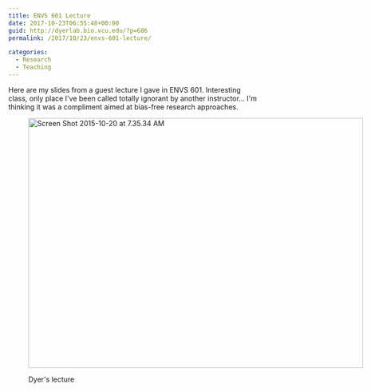 ```yaml
---
title: ENVS 601 Lecture
date: 2017-10-23T06:55:48+00:00
guid: http://dyerlab.bio.vcu.edu/?p=686
permalink: /2017/10/23/envs-601-lecture/

categories:
  - Research
  - Teaching
---
```

Here are my slides from a guest lecture I gave in ENVS 601.  Interesting class, only place I've been called totally ignorant by another instructor&#8230;  I'm thinking it was a compliment aimed at bias-free research approaches.

<!--more--><figure id="attachment_687" aria-describedby="caption-attachment-687" style="width: 671px" class="wp-caption aligncenter">

[<img class="wp-image-687 size-full" src="https://dyerlab.bio.vcu.edu/wp-content/uploads/sites/4831/2015/10/Screen-Shot-2015-10-20-at-7.35.34-AM-e1445341001689.png" alt="Screen Shot 2015-10-20 at 7.35.34 AM" width="671" height="501" srcset="wp-content/uploads/2015/10/Screen-Shot-2015-10-20-at-7.35.34-AM-e1445341001689.png 671w, wp-content/uploads/2015/10/Screen-Shot-2015-10-20-at-7.35.34-AM-e1445341001689-300x224.png 300w" sizes="(max-width: 671px) 100vw, 671px" />](https://drive.google.com/file/d/0B0T81CzLjtfPWTU2TzRfcWZBbGM/view?usp=sharing)<figcaption id="caption-attachment-687" class="wp-caption-text">Dyer's lecture</figcaption></figure> 

[](https://drive.google.com/file/d/0B0T81CzLjtfPWTU2TzRfcWZBbGM/view?usp=sharing)

&nbsp;